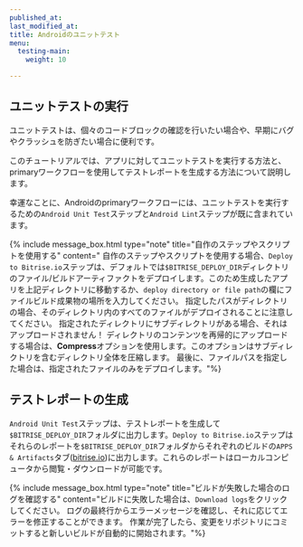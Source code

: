 ```yaml
---
published_at:
last_modified_at:
title: Androidのユニットテスト
menu:
  testing-main:
    weight: 10

---
```

## ユニットテストの実行

ユニットテストは、個々のコードブロックの確認を行いたい場合や、早期にバグやクラッシュを防ぎたい場合に便利です。

このチュートリアルでは、アプリに対してユニットテストを実行する方法と、primaryワークフローを使用してテストレポートを生成する方法について説明します。

幸運なことに、Androidのprimaryワークフローには、ユニットテストを実行するための`Android Unit Test`ステップと`Android Lint`ステップが既に含まれています。

{% include message_box.html type="note" title="自作のステップやスクリプトを使用する" content=" 自作のステップやスクリプトを使用する場合、`Deploy to Bitrise.io`ステップは、デフォルトでは`$BITRISE_DEPLOY_DIR`ディレクトリのファイル/ビルドアーティファクトをデプロイします。このため生成したアプリを上記ディレクトリに移動するか、`deploy directory or file path`の欄にファイルビルド成果物の場所を入力してください。 指定したパスがディレクトリの場合、そのディレクトリ内のすべてのファイルがデプロイされることに注意してください。 指定されたディレクトリにサブディレクトリがある場合、それはアップロードされません！
ディレクトリのコンテンツを再帰的にアップロードする場合は、**Compress**オプションを使用します。このオプションはサブディレクトリを含むディレクトリ全体を圧縮します。 最後に、ファイルパスを指定した場合は、指定されたファイルのみをデプロイします。"%}

## テストレポートの生成

`Android Unit Test`ステップは、テストレポートを生成して`$BITRISE_DEPLOY_DIR`フォルダに出力します。`Deploy to Bitrise.io`ステップはそれらのレポートを`$BITRISE_DEPLOY_DIR`フォルダからそれぞれのビルドの`APPS & Artifacts`タブ([bitrise.io](https://www.bitrise.io))に出力します。これらのレポートはローカルコンピュータから閲覧・ダウンロードが可能です。

{% include message_box.html type="note" title="ビルドが失敗した場合のログを確認する" content="ビルドに失敗した場合は、`Download logs`をクリックしてください。 ログの最終行からエラーメッセージを確認し、それに応じてエラーを修正することができます。 作業が完了したら、変更をリポジトリにコミットすると新しいビルドが自動的に開始されます。"%}